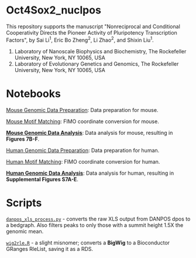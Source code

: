 # Oct4Sox2_nuclpos

This repository supports the manuscript "Nonreciprocal and Conditional Cooperativity Directs the Pioneer Activity of Pluripotency Transcription Factors", by Sai Li<sup>1</sup>, Eric Bo Zheng<sup>2</sup>, Li Zhao<sup>2</sup>, and Shixin Liu<sup>1</sup>.

1) Laboratory of Nanoscale Biophysics and Biochemistry, The Rockefeller University, New York, NY 10065, USA
2) Laboratory of Evolutionary Genetics and Genomics, The Rockefeller University, New York, NY 10065, USA

# Notebooks
[Mouse Genomic Data Preparation](ipynb/bioc-mouse-preparation-public.ipynb): Data preparation for mouse.

[Mouse Motif Matching](ipynb/py3_motif-matching-mouse-public.ipynb): FIMO coordinate conversion for mouse.

[**Mouse Genomic Data Analysis**](ipynb/bioc-mouse-genomic-analysis_public.ipynb): Data analysis for mouse, resulting in **Figures 7B-F**.

[Human Genomic Data Preparation](ipynb/bioc-human-preparation-public.ipynb): Data preparation for human.

[Human Motif Matching](ipynb/py3_motif-matching-human-public.ipynb): FIMO coordinate conversion for human.

[**Human Genomic Data Analysis**](ipynb/bioc-human-analysis-public.ipynb): Data analysis for human, resulting in **Supplemental Figures S7A-E**.

# Scripts
[`danpos_xls_process.py`](scripts/danpos_xls_process.py) - converts the raw XLS output from DANPOS dpos to a bedgraph. Also filters peaks to only those with a summit height 1.5X the genomic mean.

[`wig2rle.R`](scripts/wig2rle.R) - a slight misnomer; converts a **BigWig** to a Bioconductor GRanges RleList, saving it as a RDS.
